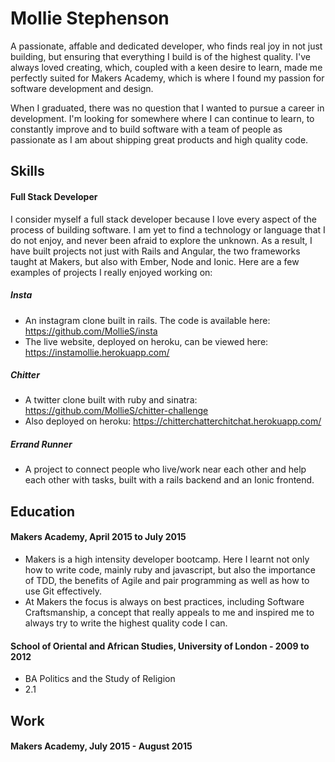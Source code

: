 # Mollie Stephenson

A passionate, affable and dedicated developer, who finds real joy in not just building, but ensuring that everything I build is of the highest quality.  I've always loved creating, which, coupled with a keen desire to learn, made me perfectly suited for Makers Academy, which is where I found my passion for software development and design.  

When I graduated, there was no question that I wanted to pursue a career in development.  I'm looking for somewhere where I can continue to learn, to constantly improve and to build software with a team of people as passionate as I am about shipping great products and high quality code.


## Skills

#### Full Stack Developer

I consider myself a full stack developer because I love every aspect of the process of building software.  I am yet to find a technology or language that I do not enjoy, and never been afraid to explore the unknown. As a result, I have built projects not just with Rails and Angular, the two frameworks taught at Makers, but also with Ember, Node and Ionic.  Here are a few examples of projects I really enjoyed working on:

##### Insta
- An instagram clone built in rails. The code is available here: https://github.com/MollieS/insta
- The live website, deployed on heroku, can be viewed here: https://instamollie.herokuapp.com/

##### Chitter
- A twitter clone built with ruby and sinatra: https://github.com/MollieS/chitter-challenge
- Also deployed on heroku: https://chitterchatterchitchat.herokuapp.com/

##### Errand Runner
- A project to connect people who live/work near each other and help each other with tasks, built with a rails backend and an Ionic frontend.


## Education

#### Makers Academy, April 2015 to July 2015
- Makers is a high intensity developer bootcamp.  Here I learnt not only how to write code, mainly ruby and javascript, but also the importance of TDD, the benefits of Agile and pair programming as well as how to use Git effectively.
- At Makers the focus is always on best practices, including Software Craftsmanship, a concept that really appeals to me and inspired me to always try to write the highest quality code I can.

#### School of Oriental and African Studies, University of London - 2009 to 2012

- BA Politics and the Study of Religion
- 2.1

## Work

#### Makers Academy, July 2015 - August 2015

